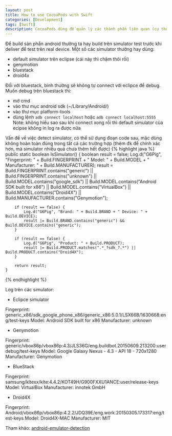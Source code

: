 ```yaml
---
layout: post
title: How to use CocoaPods with Swift
categories: [Development]
tags: [Swift]
description: CocoaPods dùng để quản lý các thành phần liên quan (cụ thể là lib, framework) cho project cocoa.
---
```


Để build sản phẩn android thường ta hay build trên simulator test trước khi deliver để test trên real device.
Một số các simulator thường hay dùng:
- default simulator trên eclipse (cái này thì chậm thôi rồi)
- genymotion 
- bluestack 
- droid4x 

Đối với bluestack, bình thường sẽ không tự connect với eclipce để debug. Muốn debug trên bluestack thì:
- mở cmd 
- vào thư mục android sdk (~/Library/Android/)
- vào thư mục platform-tools 
- dùng lệnh `adb connect localhost` hoặc `adb connect localhost:5555`
Note: không hiếu sao sau khi connect xong rồi thì default simulator của ecipse không in log ra được nữa

Vấn đề về việc detect simulator, có thể sử dụng đoạn code sau, mặc dùng không hoàn toàn đúng trong tất cả các trường hợp (thêm đk để chính xác hơn, mà simulator nhiều quá chưa thêm hết được)
{% highlight java %}
public static boolean IsSimulator() {
        boolean result = false;
        Log.d("G6Pig", "Fingerprint: " + Build.FINGERPRINT + " Model: " + Build.MODEL + 
                " Manufacturer: " + Build.MANUFACTURER);
        result = 
                Build.FINGERPRINT.contains("generic") ||
                Build.FINGERPRINT.contains("unknown") ||
                Build.MODEL.contains("google_sdk") ||
                Build.MODEL.contains("Android SDK built for x86") ||
                Build.MODEL.contains("VirtualBox") ||
                Build.MODEL.contains("Droid4X") ||
                Build.MANUFACTURER.contains("Genymotion");
        
        if (result == false) {
            Log.d("G6Pig", "Brand: " + Build.BRAND + " Device: " + Build.DEVICE);
            result |= Build.BRAND.contains("generic") && Build.DEVICE.contains("generic");
        }
        
        if (result == false) {
            Log.d("G6Pig", "Product: " + Build.PRODUCT);
            result |= Build.PRODUCT.matches(".*_?sdk_?.*") || Build.PRODUCT.contains("Droid4X");
        }
        
        return result;
    }
{% endhighlight %}

Log trên các simulator:

 - Eclipce simulator
 
Fingerprint: generic_x86/sdk_google_phone_x86/generic_x86:5.0.1/LSX66B/1630668:eng/test-keys 
Model: Android SDK built for x86 
Manufacturer: unknown

 - Genymotion
 
Fingerprint: generic/vbox86p/vbox86p:4.3/JLS36G/eng.buildbot.20150609.213200:userdebug/test-keys
Model: Google Galaxy Nexus - 4.3 - API 18 - 720x1280 
Manufacturer: Genymotion

 - BlueStack 
 
Fingerprint: samsung/kltexx/klte:4.4.2/KOT49H/G900FXXU1ANCE:user/release-keys
Model: VirtualBox 
Manufacturer: innotek GmbH

 - Droid4X
 
Fingerprint: Android/vbox86p/vbox86p:4.2.2/JDQ39E/eng.work.20150305.173317:eng/test-keys 
Model: Droid4X-MAC 
Manufacturer: MIT

Tham khảo: [android-emulator-detection](http://versprite.com/og/android-emulator-detection/)
